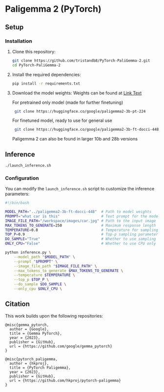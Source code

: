 # Paligemma 2 (PyTorch)

## Setup


### Installation

1. Clone this repository:
   ```bash
   git clone https://github.com/tristandb8/PyTorch-PaliGemma-2.git
   cd PyTorch-PaliGemma-2
   ```

2. Install the required dependencies:
   ```bash
   pip install -r requirements.txt
   ```

3. Download the model weights:
   Weights can be found at [Link Text](https://huggingface.co/collections/google/paligemma-2-release-67500e1e1dbfdd4dee27ba48)

   For pretrained only model (made for further finetuning)
   ```bash
    git clone https://huggingface.co/google/paligemma2-3b-pt-224
   ```
   For finetuned model, ready to use for general use
   ```bash
    git clone https://huggingface.co/google/paligemma2-3b-ft-docci-448
   ```

   Paligemma 2 can also be found in larger 10b and 28b versions

## Inference

```bash
./launch_inference.sh
```

### Configuration

You can modify the `launch_inference.sh` script to customize the inference parameters:

```bash
#!/bin/bash

MODEL_PATH="../paligemma2-3b-ft-docci-448"  # Path to model weights
PROMPT="what car is this"                   # Text prompt for the model
IMAGE_FILE_PATH="/workspace/images/car.jpg" # Path to the input image
MAX_TOKENS_TO_GENERATE=250                  # Maximum response length
TEMPERATURE=0.8                             # Temperature for sampling
TOP_P=0.9                                   # Top-p sampling parameter
DO_SAMPLE="True"                            # Whether to use sampling
ONLY_CPU="False"                            # Whether to use CPU only

python inference.py \
    --model_path "$MODEL_PATH" \
    --prompt "$PROMPT" \
    --image_file_path "$IMAGE_FILE_PATH" \
    --max_tokens_to_generate $MAX_TOKENS_TO_GENERATE \
    --temperature $TEMPERATURE \
    --top_p $TOP_P \
    --do_sample $DO_SAMPLE \
    --only_cpu $ONLY_CPU \
```

## Citation

This work builds upon the following repositories:

```
@misc{gemma_pytorch,
  author = {Google},
  title = {Gemma PyTorch},
  year = {2023},
  publisher = {GitHub},
  url = {https://github.com/google/gemma_pytorch}
}

@misc{pytorch_paligemma,
  author = {hkproj},
  title = {PyTorch Paligemma},
  year = {2023},
  publisher = {GitHub},
  url = {https://github.com/hkproj/pytorch-paligemma}
}
```